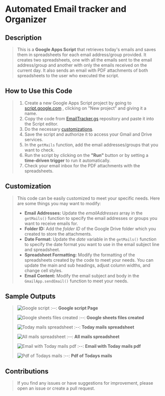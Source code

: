 # Automated Email tracker and Organizer

## Description
> This is a **Google Apps Script** that retrieves today's emails and saves them in spreadsheets for each email address/group provided. It creates two spreadsheets, one with all the emails sent to the email address/group and another with only the emails received on the current day. It also sends an email with PDF attachments of both spreadsheets to the user who executed the script.


## How to Use this Code
> 1. Create a new Google Apps Script project by going to [script.google.com](https://script.google.com/home) , clicking on "New project" and giving it a name.
> 2. Copy the code from [EmailTracker.gs](https://github.com/brcnitk/Internship-Feb_2023/blob/main/Karthik_Shenoy/EmailTracker.gs) repository and paste it into the Script editor.
> 3. Do the necessary [customizations](https://github.com/brcnitk/Internship-Feb_2023/blob/main/Karthik_Shenoy/README.md#customization).
> 4. Save the script and authorize it to access your Gmail and Drive services.
> 5. In the `getMails` function, add the email addresses/groups that you want to check.
> 6. Run the script by clicking on the **"Run"** button or by setting a **time-driven trigger** to run it automatically.
> 7. Check your email inbox for the PDF attachments with the spreadsheets.


## Customization 
> This code can be easily customized to meet your specific needs. Here are some things you may want to modify:
> * **Email Addresses:** Update the *emailAddresses* array in the `getMails()` function to specify the email addresses or groups you want to receive emails for.
> * **Folder ID:** Add the *folder ID* of the Google Drive folder which you created to store the attachments.
> * **Date Format:** Update the *date* variable in the `getMails()` function to specify the date format you want to use in the email subject line and spreadsheet.
> * **Spreadsheet Formatting:** Modify the formatting of the spreadsheets created by the code to meet your needs. You can update the main and sub headings, adjust column widths, and change cell styles.
> * **Email Content:** Modify the email subject and body in the `GmailApp.sendEmail()` function to meet your needs.

## Sample Outputs
> ![Google script](https://user-images.githubusercontent.com/126340629/223623404-8008c55d-4d90-402c-ad46-9f34afab3ad1.png)
> :--:
> <b>Google script Page</b>
>
> ![Google sheets files created](https://user-images.githubusercontent.com/126340629/223623498-07507502-ee00-43ed-a2c5-4539427b1abd.png)
> :--:
> <b>Google sheets files created</b>
>
> ![Today mails spreadsheet](https://user-images.githubusercontent.com/126340629/223623587-bff6c2df-b2cc-4f13-83a4-912a7707cad2.png)
> :--:
> <b>Today mails spreadsheet</b>
>
> ![All mails spreadsheet](https://user-images.githubusercontent.com/126340629/223623657-2c7d59b0-1e98-4551-a20b-cf164ecf9023.png)
> :--:
> <b>All mails spreadsheet</b>
> 
> ![Email with Today mails pdf](https://user-images.githubusercontent.com/126340629/223623699-587e4cda-a147-41d3-8f58-9015cfe8f78a.png)
> :--:
> <b>Email with Today mails pdf</b>
> 
> ![Pdf of Todays mails](https://user-images.githubusercontent.com/126340629/223623773-0a1e6e18-f702-47a8-9297-df7689c41405.png)
> :--:
> <b>Pdf of Todays mails</b>

## Contributions 
> If you find any issues or have suggestions for improvement, please open an issue or create a pull request.
